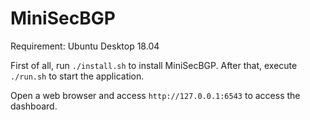 # MiniSecBGP


Requirement: Ubuntu Desktop 18.04

First of all, run `./install.sh` to install MiniSecBGP. After that, execute `./run.sh` to start the application. 

Open a web browser and access `http://127.0.0.1:6543` to access the dashboard.
